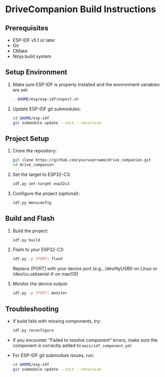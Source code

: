 # DriveCompanion Build Instructions

## Prerequisites
- ESP-IDF v5.1 or later
- Git
- CMake
- Ninja build system

## Setup Environment
1. Make sure ESP-IDF is properly installed and the environment variables are set:
   ```bash
   . $HOME/esp/esp-idf/export.sh
   ```

2. Update ESP-IDF git submodules:
   ```bash
   cd $HOME/esp-idf
   git submodule update --init --recursive
   ```

## Project Setup
1. Clone the repository:
   ```bash
   git clone https://github.com/yourusername/drive_companion.git
   cd drive_companion
   ```

2. Set the target to ESP32-C3:
   ```bash
   idf.py set-target esp32c3
   ```

3. Configure the project (optional):
   ```bash
   idf.py menuconfig
   ```

## Build and Flash
1. Build the project:
   ```bash
   idf.py build
   ```

2. Flash to your ESP32-C3:
   ```bash
   idf.py -p [PORT] flash
   ```
   Replace [PORT] with your device port (e.g., /dev/ttyUSB0 on Linux or /dev/cu.usbserial-X on macOS)

3. Monitor the device output:
   ```bash
   idf.py -p [PORT] monitor
   ```

## Troubleshooting
- If build fails with missing components, try:
  ```bash
  idf.py reconfigure
  ```

- If you encounter "Failed to resolve component" errors, make sure the component is correctly added to `main/idf_component.yml`

- For ESP-IDF git submodule issues, run:
  ```bash
  cd $HOME/esp-idf
  git submodule update --init --recursive
  ```
